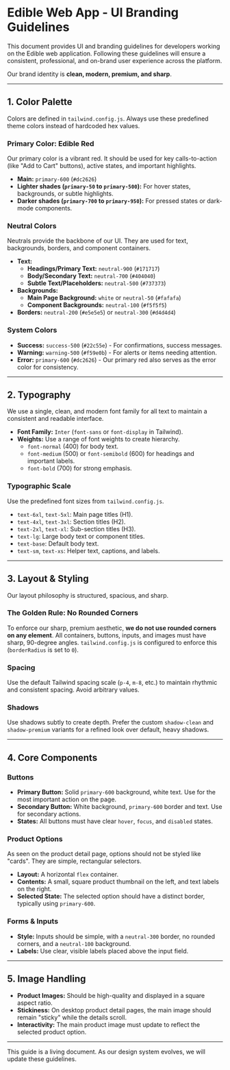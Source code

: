 # Edible Web App - UI Branding Guidelines

This document provides UI and branding guidelines for developers working on the Edible web application. Following these guidelines will ensure a consistent, professional, and on-brand user experience across the platform.

Our brand identity is **clean, modern, premium, and sharp**.

---

## 1. Color Palette

Colors are defined in `tailwind.config.js`. Always use these predefined theme colors instead of hardcoded hex values.

### Primary Color: Edible Red

Our primary color is a vibrant red. It should be used for key calls-to-action (like "Add to Cart" buttons), active states, and important highlights.

- **Main:** `primary-600` (`#dc2626`)
- **Lighter shades (`primary-50` to `primary-500`):** For hover states, backgrounds, or subtle highlights.
- **Darker shades (`primary-700` to `primary-950`):** For pressed states or dark-mode components.

### Neutral Colors

Neutrals provide the backbone of our UI. They are used for text, backgrounds, borders, and component containers.

- **Text:**
  - **Headings/Primary Text:** `neutral-900` (`#171717`)
  - **Body/Secondary Text:** `neutral-700` (`#404040`)
  - **Subtle Text/Placeholders:** `neutral-500` (`#737373`)
- **Backgrounds:**
  - **Main Page Background:** `white` or `neutral-50` (`#fafafa`)
  - **Component Backgrounds:** `neutral-100` (`#f5f5f5`)
- **Borders:** `neutral-200` (`#e5e5e5`) or `neutral-300` (`#d4d4d4`)

### System Colors

- **Success:** `success-500` (`#22c55e`) - For confirmations, success messages.
- **Warning:** `warning-500` (`#f59e0b`) - For alerts or items needing attention.
- **Error:** `primary-600` (`#dc2626`) - Our primary red also serves as the error color for consistency.

---

## 2. Typography

We use a single, clean, and modern font family for all text to maintain a consistent and readable interface.

- **Font Family:** `Inter` (`font-sans` or `font-display` in Tailwind).
- **Weights:** Use a range of font weights to create hierarchy.
  - `font-normal` (400) for body text.
  - `font-medium` (500) or `font-semibold` (600) for headings and important labels.
  - `font-bold` (700) for strong emphasis.

### Typographic Scale

Use the predefined font sizes from `tailwind.config.js`.

- `text-6xl`, `text-5xl`: Main page titles (H1).
- `text-4xl`, `text-3xl`: Section titles (H2).
- `text-2xl`, `text-xl`: Sub-section titles (H3).
- `text-lg`: Large body text or component titles.
- `text-base`: Default body text.
- `text-sm`, `text-xs`: Helper text, captions, and labels.

---

## 3. Layout & Styling

Our layout philosophy is structured, spacious, and sharp.

### The Golden Rule: No Rounded Corners

To enforce our sharp, premium aesthetic, **we do not use rounded corners on any element**. All containers, buttons, inputs, and images must have sharp, 90-degree angles. `tailwind.config.js` is configured to enforce this (`borderRadius` is set to `0`).

### Spacing

Use the default Tailwind spacing scale (`p-4`, `m-8`, etc.) to maintain rhythmic and consistent spacing. Avoid arbitrary values.

### Shadows

Use shadows subtly to create depth. Prefer the custom `shadow-clean` and `shadow-premium` variants for a refined look over default, heavy shadows.

---

## 4. Core Components

### Buttons

- **Primary Button:** Solid `primary-600` background, white text. Use for the most important action on the page.
- **Secondary Button:** White background, `primary-600` border and text. Use for secondary actions.
- **States:** All buttons must have clear `hover`, `focus`, and `disabled` states.

### Product Options

As seen on the product detail page, options should not be styled like "cards". They are simple, rectangular selectors.

- **Layout:** A horizontal `flex` container.
- **Contents:** A small, square product thumbnail on the left, and text labels on the right.
- **Selected State:** The selected option should have a distinct border, typically using `primary-600`.

### Forms & Inputs

- **Style:** Inputs should be simple, with a `neutral-300` border, no rounded corners, and a `neutral-100` background.
- **Labels:** Use clear, visible labels placed above the input field.

---

## 5. Image Handling

- **Product Images:** Should be high-quality and displayed in a square aspect ratio.
- **Stickiness:** On desktop product detail pages, the main image should remain "sticky" while the details scroll.
- **Interactivity:** The main product image must update to reflect the selected product option.

---

This guide is a living document. As our design system evolves, we will update these guidelines. 